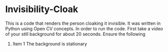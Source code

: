 # Invisibility-Cloak
This is a code that renders the person cloaking it invisible. It was written in Python using Open CV concepts. In order to run the code. First take a video of your still background for about 20 seconds. Ensure the following
1. Item 1 The background is stationary
